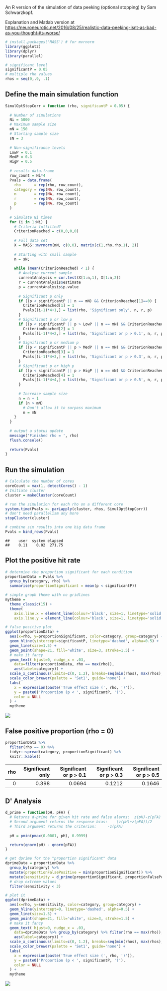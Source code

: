 An R version of the simulation of data peeking (optional stopping) by Sam Schwarzkopf.

Explanation and Matlab version at <https://neuroneurotic.net/2016/08/25/realistic-data-peeking-isnt-as-bad-as-you-thought-its-worse/>

``` r
# install.packages('MASS') # for mvrnorm
library(ggplot2)
library(dplyr)
library(parallel)
```

``` r
# significant level
significantP = 0.05
# multiple rho values
rhos = seq(0,.9, .1)
```

Define the main simulation function
-----------------------------------

``` r
SimulOptStopCorr = function (rho, significantP = 0.05) {
  
  # Number of simulations
  Ni = 5000
  # Maximum sample size
  mN = 150
  # Starting sample size
  sN = 3
  
  # Non-significance levels
  LowP = 0.1
  MedP = 0.3
  HigP = 0.5
  
  # results data.frame
  row_count = Ni*4
  Pvals = data.frame(
    rho      = rep(rho, row_count),
    category = rep(NA, row_count), 
    n        = rep(NA, row_count), 
    r        = rep(NA, row_count), 
    p        = rep(NA, row_count)
  )
  
  # Simulate Ni times
  for (i in 1:Ni) {
    # Criteria fulfilled?
    CriterionReached = c(0,0,0,0)
    
    # Full data set
    X = MASS::mvrnorm(mN, c(0,0), matrix(c(1,rho,rho,1), 2))
    
    # Starting with small sample
    n = sN; 
    
    while (mean(CriterionReached) < 1) {
      # Analyse current sample
      currentAnalysis = cor.test(X[1:n,1], X[1:n,2])
      r = currentAnalysis$estimate
      p = currentAnalysis$p.value
      
      # Significant p only
      if ((p < significantP || n == mN) && CriterionReached[1]==0) {
        CriterionReached[1] = 1
        Pvals[(i-1)*4+1,] = list(rho, 'Significant only', n, r, p) 
      }
      # Significant p or low p 
      if ((p < significantP || p > LowP || n == mN) && CriterionReached[2]==0) {
        CriterionReached[2] = 1
        Pvals[(i-1)*4+2,] = list(rho, 'Significant or p > 0.1', n, r, p) 
      }
      # Significant p or medium p 
      if ((p < significantP || p > MedP || n == mN) && CriterionReached[3]==0) {
        CriterionReached[3] = 1
        Pvals[(i-1)*4+3,] = list(rho, 'Significant or p > 0.3', n, r, p) 
      }
      # Significant p or high p 
      if ((p < significantP || p > HigP || n == mN) && CriterionReached[4]==0) {
        CriterionReached[4] = 1
        Pvals[(i-1)*4+4,] = list(rho, 'Significant or p > 0.5', n, r, p) 
      }
      
      # Increase sample size
      n = n + 1
      if (n > mN)
        # Don't allow it to surpass maximum
        n = mN
    }
  }
  
  # output a status update
  message('Finished rho = ', rho)
  flush.console()
  
  return(Pvals)
}
```

Run the simulation
------------------

``` r
# Calculate the number of cores
coreCount = max(1, detectCores() - 1)
# Initiate cluster
cluster = makeCluster(coreCount)

# run the simulation for each rho on a different core
system.time(Pvals <- parLapply(cluster, rhos, SimulOptStopCorr))
# don't need parallelism any more
stopCluster(cluster)

# combine sim results into one big data frame
Pvals = bind_rows(Pvals)
```

    ##    user  system elapsed 
    ##    0.11    0.02  271.75

Plot the positive hit rate
--------------------------

``` r
# determine the proportion significant for each condition
proportionData = Pvals %>%
  group_by(category, rho) %>%
  summarise(proportionSignificant = mean(p < significantP))

# simple graph theme with no gridlines
mytheme = 
  theme_classic(15) +
  theme(
    axis.line.x = element_line(colour='black', size=1, linetype='solid'),
    axis.line.y = element_line(colour='black', size=1, linetype='solid'))

# false positive plot
ggplot(proportionData) +
  aes(x=rho, y=proportionSignificant, color=category, group=category) +
  geom_hline(yintercept=significantP, linetype='dashed', alpha=0.5) +
  geom_line(size=1.5) +
  geom_point(shape=21, fill='white', size=3, stroke=1.5) +
  # make it fancy
  geom_text( hjust=0, nudge_x = .03,
    data=filter(proportionData, rho == max(rho)), 
    aes(label=category)) +
  scale_x_continuous(limits=c(0, 1.2), breaks=seq(min(rhos), max(rhos), 0.1)) +
  scale_color_brewer(palette = 'Set1', guide='none') +
  labs(
    x = expression(paste('True effect size (', rho, ')')),
    y = paste0('Proportion (p < ', significantP, ')'),
    color = NULL
  ) +
  mytheme
```

![](data_peeking_files/figure-markdown_github/hit_rate_plot-1.svg)

False positive proportion (rho = 0)
-----------------------------------

``` r
proportionData %>% 
  filter(rho == 0) %>%
  tidyr::spread(category, proportionSignificant) %>% 
  knitr::kable()
```

|  rho|  Significant only|  Significant or p &gt; 0.1|  Significant or p &gt; 0.3|  Significant or p &gt; 0.5|
|----:|-----------------:|--------------------------:|--------------------------:|--------------------------:|
|    0|             0.398|                     0.0694|                     0.1212|                     0.1646|

D' Analysis
-----------

``` r
d_prime = function(pH, pFA) {
  # Returns d-prime for given hit rate and false alarms:  z(pH)-z(pFA)
  # Second argument returns the response bias:    (z(pH)+z(pFA))/2
  # Third argument returns the criterion:     -z(pFA)
  
  pH = pmin(pmax(0.0001, pH), 0.9999)

  return(qnorm(pH) - qnorm(pFA))
}

# get dprime for the "proportion significant" data
dprimeData = proportionData %>% 
  group_by(category) %>%
  mutate(proportionFalsePositive = min(proportionSignificant)) %>%
  mutate(sensitivity = d_prime(proportionSignificant, proportionFalsePositive)) %>%
  # drop extreme values
  filter(sensitivity < 3)

# plot it
ggplot(dprimeData) +
  aes(x=rho, y=sensitivity, color=category, group=category) +
  geom_hline(yintercept=0, linetype='dashed', alpha=0.5) +
  geom_line(size=1.5) +
  geom_point(shape=21, fill='white', size=3, stroke=1.5) +
  # make it fancy
  geom_text( hjust=0, nudge_x = .03,
    data=dprimeData %>% group_by(category) %>% filter(rho == max(rho)),
    aes(label=category)) +
  scale_x_continuous(limits=c(0, 1.2), breaks=seq(min(rhos), max(rhos), 0.1)) +
  scale_color_brewer(palette = 'Set1', guide='none') +
  labs(
    x = expression(paste('True effect size (', rho, ')')),
    y = paste0('Proportion (p < ', significantP, ')'),
    color = NULL
  ) +
  mytheme
```

![](data_peeking_files/figure-markdown_github/d_prime-1.svg)
